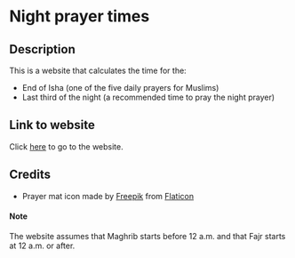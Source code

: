 # Night prayer times

## Description

This is a website that calculates the time for the:

- End of Isha (one of the five daily prayers for Muslims)
- Last third of the night (a recommended time to pray the night prayer)

## Link to website

Click [here](https://mohammed-ysn.github.io/isha-calculator/) to go to the website.

## Credits

- Prayer mat icon made by [Freepik](https://www.flaticon.com/authors/freepik) from [Flaticon](https://www.flaticon.com/)

#### Note

The website assumes that Maghrib starts before 12 a.m. and that Fajr starts at 12 a.m. or after.
